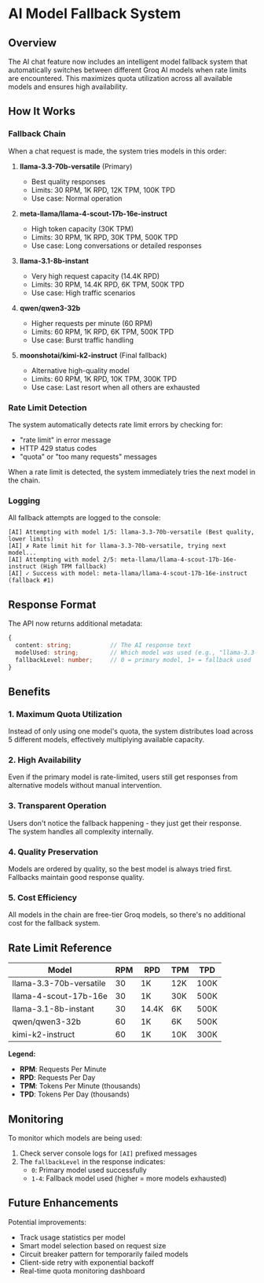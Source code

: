 # AI Model Fallback System

## Overview

The AI chat feature now includes an intelligent model fallback system that automatically switches between different Groq AI models when rate limits are encountered. This maximizes quota utilization across all available models and ensures high availability.

## How It Works

### Fallback Chain

When a chat request is made, the system tries models in this order:

1. **llama-3.3-70b-versatile** (Primary)
   - Best quality responses
   - Limits: 30 RPM, 1K RPD, 12K TPM, 100K TPD
   - Use case: Normal operation

2. **meta-llama/llama-4-scout-17b-16e-instruct**
   - High token capacity (30K TPM)
   - Limits: 30 RPM, 1K RPD, 30K TPM, 500K TPD
   - Use case: Long conversations or detailed responses

3. **llama-3.1-8b-instant**
   - Very high request capacity (14.4K RPD)
   - Limits: 30 RPM, 14.4K RPD, 6K TPM, 500K TPD
   - Use case: High traffic scenarios

4. **qwen/qwen3-32b**
   - Higher requests per minute (60 RPM)
   - Limits: 60 RPM, 1K RPD, 6K TPM, 500K TPD
   - Use case: Burst traffic handling

5. **moonshotai/kimi-k2-instruct** (Final fallback)
   - Alternative high-quality model
   - Limits: 60 RPM, 1K RPD, 10K TPM, 300K TPD
   - Use case: Last resort when all others are exhausted

### Rate Limit Detection

The system automatically detects rate limit errors by checking for:
- "rate limit" in error message
- HTTP 429 status codes
- "quota" or "too many requests" messages

When a rate limit is detected, the system immediately tries the next model in the chain.

### Logging

All fallback attempts are logged to the console:

```
[AI] Attempting with model 1/5: llama-3.3-70b-versatile (Best quality, lower limits)
[AI] ✗ Rate limit hit for llama-3.3-70b-versatile, trying next model...
[AI] Attempting with model 2/5: meta-llama/llama-4-scout-17b-16e-instruct (High TPM fallback)
[AI] ✓ Success with model: meta-llama/llama-4-scout-17b-16e-instruct (fallback #1)
```

## Response Format

The API now returns additional metadata:

```typescript
{
  content: string;           // The AI response text
  modelUsed: string;         // Which model was used (e.g., "llama-3.3-70b-versatile")
  fallbackLevel: number;     // 0 = primary model, 1+ = fallback used
}
```

## Benefits

### 1. **Maximum Quota Utilization**
Instead of only using one model's quota, the system distributes load across 5 different models, effectively multiplying available capacity.

### 2. **High Availability**
Even if the primary model is rate-limited, users still get responses from alternative models without manual intervention.

### 3. **Transparent Operation**
Users don't notice the fallback happening - they just get their response. The system handles all complexity internally.

### 4. **Quality Preservation**
Models are ordered by quality, so the best model is always tried first. Fallbacks maintain good response quality.

### 5. **Cost Efficiency**
All models in the chain are free-tier Groq models, so there's no additional cost for the fallback system.

## Rate Limit Reference

| Model | RPM | RPD | TPM | TPD |
|-------|-----|-----|-----|-----|
| llama-3.3-70b-versatile | 30 | 1K | 12K | 100K |
| llama-4-scout-17b-16e | 30 | 1K | 30K | 500K |
| llama-3.1-8b-instant | 30 | 14.4K | 6K | 500K |
| qwen/qwen3-32b | 60 | 1K | 6K | 500K |
| kimi-k2-instruct | 60 | 1K | 10K | 300K |

**Legend:**
- **RPM**: Requests Per Minute
- **RPD**: Requests Per Day
- **TPM**: Tokens Per Minute (thousands)
- **TPD**: Tokens Per Day (thousands)

## Monitoring

To monitor which models are being used:

1. Check server console logs for `[AI]` prefixed messages
2. The `fallbackLevel` in the response indicates:
   - `0`: Primary model used successfully
   - `1-4`: Fallback model used (higher = more models exhausted)

## Future Enhancements

Potential improvements:
- Track usage statistics per model
- Smart model selection based on request size
- Circuit breaker pattern for temporarily failed models
- Client-side retry with exponential backoff
- Real-time quota monitoring dashboard
